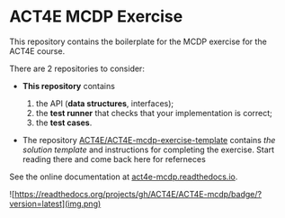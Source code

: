# ACT4E MCDP Exercise

This repository contains the boilerplate for the MCDP exercise for the ACT4E course.

There are 2 repositories to consider:

- **This repository** contains 
  1. the API (**data structures**, interfaces);
  2. the **test runner** that checks that your implementation is correct;
  3. the **test cases**.


- The repository [ACT4E/ACT4E-mcdp-exercise-template](https://github.com/ACT4E/ACT4E-mcdp-exercise-template) contains *the solution template* and instructions for completing the exercise. Start reading there and come back here for referneces 



  

See the online documentation at [act4e-mcdp.readthedocs.io](https://act4e-mcdp.readthedocs.io/en/latest/).

![https://readthedocs.org/projects/gh/ACT4E/ACT4E-mcdp/badge/?version=latest](img.png)
